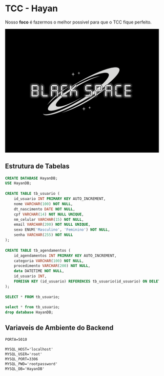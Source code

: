 # TCC - Hayan

Nosso **foco** é fazermos o melhor possivel para que o TCC fique perfeito.

![](./blackS.png)

## Estrutura de Tabelas
```sql
CREATE DATABASE HayanDB;
USE HayanDB;

CREATE TABLE tb_usuario (
    id_usuario INT PRIMARY KEY AUTO_INCREMENT,
    nome VARCHAR(100) NOT NULL,
    dt_nascimento DATE NOT NULL,
    cpf VARCHAR(14) NOT NULL UNIQUE,
    nm_celular VARCHAR(15) NOT NULL,
    email VARCHAR(200) NOT NULL UNIQUE,
    sexo ENUM('Masculino', 'Feminino') NOT NULL,
    senha VARCHAR(255) NOT NULL
);

CREATE TABLE tb_agendamentos (
    id_agendamentos INT PRIMARY KEY AUTO_INCREMENT,
    categoria VARCHAR(100) NOT NULL,
    procedimento VARCHAR(200) NOT NULL,
    data DATETIME NOT NULL,
    id_usuario INT,
    FOREIGN KEY (id_usuario) REFERENCES tb_usuario(id_usuario) ON DELETE CASCADE
);

SELECT * FROM tb_usuario;

select * from tb_usuario;
drop database HayanDB;
```

## Variaveis de Ambiente do Backend

```
PORTA=5010

MYSQL_HOST='localhost'
MYSQL_USER='root'
MYSQL_PORT=3306
MYSQL_PWD='rootpassword'
MYSQL_DB='HayanDB'
```